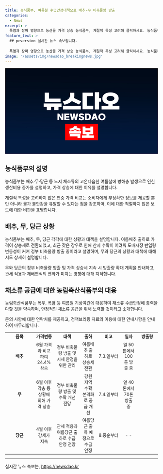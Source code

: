 ```yaml
---
title: 농식품부, 여름철 수급안정대책으로 배추·무 비축물량 방출
categories:
  - News
excerpt: >
  폭염과 장마 영향으로 농산물 가격 상승 농식품부, 계절적 특성 고려해 클릭하세요. 농식품부는 폭염과 장마 영향으로 배추·무·당근 등 노지 채소류의 가격이 상승하고 있다고 설명했다. 이에 대해 농식품부는 고온다습한 여름철에는 병해충 발생이 빈번하여 생산비용이 증가하는 등의 이유로 판매가격이 올라간 것으로 설명했으며, 이에 대한 고려 없이 소비자에게 부정확한 정보를 제공하는 것은 적절하지 않다고 지적했다. 특히 배추와 무는 재배면적 감소, 당근은 작황부진으로 인해 가격 상승이 예상되는데, 당근은 추가 상승 방지를 위해 정부가 비축물량 방출을 개시했으며, 더 많은 행동을 취할 예정이라고 밝혔다.
feature_text: >
  ## pcversion 실시간 뉴스 속보입니다.

  폭염과 장마 영향으로 농산물 가격 상승 농식품부, 계절적 특성 고려해 클릭하세요. 농식품부는 폭염과 장마 영향으로 배추·무·당근 등 노지 채소류의 가격이 상승하고 있다고 설명했다. 이에 대해 농식품부는 고온다습한 여름철에는 병해충 발생이 빈번하여 생산비용이 증가하는 등의 이유로 판매가격이 올라간 것으로 설명했으며, 이에 대한 고려 없이 소비자에게 부정확한 정보를 제공하는 것은 적절하지 않다고 지적했다. 특히 배추와 무는 재배면적 감소, 당근은 작황부진으로 인해 가격 상승이 예상되는데, 당근은 추가 상승 방지를 위해 정부가 비축물량 방출을 개시했으며, 더 많은 행동을 취할 예정이라고 밝혔다.
image: '/assets/img/newsdao_breakingnews.jpg'
---
```


<p><img src="/assets/img/newsdao_breakingnews.jpg" alt="pcversion 속보" /></p>

<h2 data-ke-size="size26">농식품부의 설명</h2>

<p data-ke-size="size16">농식품부는 배추·무·당근 등 노지 채소류의 고온다습한 여름철에 병해충 발생으로 인한 생산비용 증가를 설명하고, 가격 상승에 대한 이유를 설명합니다.</p>

<p data-ke-size="size16">계절적 특성을 고려하지 않은 연중 가격 비교는 소비자에게 부정확한 정보를 제공할 뿐만 아니라 물가 불안감을 유발할 수 있다는 점을 강조하며, 이에 대한 적절하지 않은 보도에 대한 비판을 표명합니다.</p>

<h2 data-ke-size="size26">배추, 무, 당근 상황</h2>

<p data-ke-size="size16">농식품부는 배추, 무, 당근 각각에 대한 상황과 대책을 설명합니다. 여름배추 출하로 가격이 상승세로 전환되었고, 최근 잦은 강우로 인해 산지 수확이 어려워 도매시장 반입량 변동성이 커져 정부 비축물량 방출 중이라고 설명하며, 무와 당근의 상황과 대책에 대해서도 상세히 설명합니다.</p>

<p data-ke-size="size16">무와 당근의 정부 비축물량 방출 및 가격 상승세 지속 시 방출량 확대 계획을 안내하고, 관세 적용과 재배면적의 변화가 미치는 영향에 대해 지적합니다.</p>

<h2 data-ke-size="size26">채소류 공급에 대한 농림축산식품부의 대응</h2>

<p data-ke-size="size16">농림축산식품부는 폭우, 폭염 등 여름철 기상여건에 대응하여 채소류 수급안정에 총력을 다할 것을 약속하며, 안정적인 채소류 공급을 위해 노력할 것이라고 소개합니다.</p>

<p data-ke-size="size16">문의 사항에 대한 연락처를 제공하고, 정책브리핑 자료의 이용에 대한 안내사항을 안내하여 마무리합니다.</p>

<table>
  <colgroup>
    <col width="154" style="width:115pt" />
    <col width="75" style="width:56pt" />
    <col width="136" style="width:102pt" />
    <col width="76" style="width:57pt" />
    <col width="114" style="width:86pt" />
    <col width="63" style="width:47pt" />
    <col width="108" style="width:81pt" />
  </colgroup>
  <tbody>
    <tr>
      <td style="text-align: center; height: 17px;"><b>품목</b></td>
      <td style="text-align: center; height: 17px;"><b>가격변동</b></td>
      <td style="text-align: center; height: 17px;"><b>대책</b></td>
      <td style="text-align: center; height: 17px;"><b>출하</b></td>
      <td style="text-align: center; height: 17px;"><b>비고</b></td>
      <td style="text-align: center; height: 17px;"><b>일자</b></td>
      <td style="text-align: center; height: 17px;"><b>방출량</b></td>
    </tr>
    <tr>
      <td style="text-align: center; height: 17px;"><b>배추</b></td>
      <td style="text-align: center; height: 17px;">6월 가격과 비교하여 24.4% 상승</td>
      <td style="text-align: center; height: 17px;">정부 비축물량 방출 및 시세 안정을 위한 관리</td>
      <td style="text-align: center; height: 34px;">여름배추 출하로 상승세 전환</td>
      <td style="text-align: center; height: 17px;">7.3.일부터</td>
      <td style="text-align: center; height: 17px;">일 50톤에서 100톤 방출 중</td>
    </tr>
    <tr>
      <td style="text-align: center; height: 17px;"><b>무</b></td>
      <td style="text-align: center; height: 17px;">6월 이후 각충 등 상황에 의해 가격 상승</td>
      <td style="text-align: center; height: 17px;">정부 비축물량 방출 및 수확 개선 전망</td>
      <td style="text-align: center; height: 34px;">강원 지역 수확 본격화로 공급 개선</td>
      <td style="text-align: center; height: 17px;">7.4.일부터</td>
      <td style="text-align: center; height: 17px;">일 40톤에서 70톤 방출 중</td>
    </tr>
    <tr>
      <td style="text-align: center; height: 17px;"><b>당근</b></td>
      <td style="text-align: center; height: 17px;">4월 이후 강세가 지속</td>
      <td style="text-align: center; height: 17px;">관세 적용과 여름당근 출하로 수급 안정 전망</td>
      <td style="text-align: center; height: 34px;">여름당근 출하 예정으로 수급 안정</td>
      <td style="text-align: center; height: 17px;">8.중순부터</td>
      <td style="text-align: center; height: 17px;">- -</td>
    </tr>
  </tbody>
</table>

<hr />
실시간 뉴스 속보는, <a href="https://newsdao.kr" rel="dofollow">https://newsdao.kr</a>


